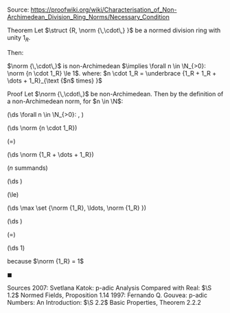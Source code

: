 # 

Source: https://proofwiki.org/wiki/Characterisation_of_Non-Archimedean_Division_Ring_Norms/Necessary_Condition

Theorem
Let $\struct {R, \norm {\,\cdot\,} }$ be a normed division ring with unity $1_R$.

Then:

$\norm {\,\cdot\,}$ is non-Archimedean $\implies \forall n \in \N_{>0}: \norm {n \cdot 1_R} \le 1$.
where:
$n \cdot 1_R = \underbrace {1_R + 1_R + \dots + 1_R}_{\text {$n$ times} }$


Proof
Let $\norm {\,\cdot\,}$ be non-Archimedean.
Then by the definition of a non-Archimedean norm, for $n \in \N$:










\(\ds \forall n \in \N_{>0}: \, \)



\(\ds \norm {n \cdot 1_R}\)

\(=\)







\(\ds \norm {1_R + \dots + 1_R}\)





($n$ summands)














\(\ds \)

\(\le\)







\(\ds \max \set {\norm {1_R}, \ldots, \norm {1_R} }\)




















\(\ds \)

\(=\)







\(\ds 1\)





because $\norm {1_R} = 1$




$\blacksquare$


Sources
2007: Svetlana Katok: p-adic Analysis Compared with Real: $\S 1.2$ Normed Fields, Proposition $1.14$
1997: Fernando Q. Gouvea: p-adic Numbers: An Introduction: $\S 2.2$ Basic Properties, Theorem $2.2.2$




